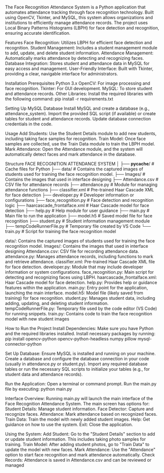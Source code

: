 The Face Recognition Attendance System is a Python application that automates attendance tracking through face recognition technology.
Built using OpenCV, Tkinter, and MySQL, this system allows organizations and institutions to efficiently manage attendance records.
The project uses Local Binary Patterns Histograms (LBPH) for face detection and recognition, ensuring accurate identification.

Features
Face Recognition: Utilizes LBPH for efficient face detection and recognition.
Student Management: Includes a student management module to add, update, and delete student information.
Attendance Management: Automatically marks attendance by detecting and recognizing faces.
Database Integration: Stores student and attendance data in MySQL for easy access and management.
User-Friendly Interface: Built with Tkinter, providing a clear, navigable interface for administrators.

Installation
Prerequisites
Python 3.x
OpenCV: For image processing and face recognition.
Tkinter: For GUI development.
MySQL: To store student and attendance records.
Other Libraries: Install the required libraries with the following command:
pip install -r requirements.txt

Setting Up MySQL Database
Install MySQL and create a database (e.g., attendance_system).
Import the provided SQL script (if available) or create tables for student and attendance records.
Update database connection credentials in the code.

Usage
Add Students: Use the Student Details module to add new students, including taking face samples for recognition.
Train Model: Once face samples are collected, use the Train Data module to train the LBPH model.
Mark Attendance: Open the Attendance module, and the system will automatically detect faces and mark attendance in the database.

Structure
FACE RECOGNITION ATTENDANCE SYSTEM
│
├── __pycache__/                 # Cache files for Python
├── data/                        # Contains the captured images of students used for training the face recognition model.
├── Images/                      # Contains the images that used in interface designing
├── Attendance.csv               # CSV file for attendance records
├── attendance.py                # Module for managing attendance functions
├── classifier.xml               # Pre-trained Haar Cascade XML for face detection
├── developer.py                 # Developer information or configurations
├── face_recognition.py          # Face detection and recognition logic
├── haarcascade_frontalface.xml  # Haar Cascade model for face detection
├── help.py                      # Help module for user guidance
├── main.py                      # Main file to run the application
├── model.h5                     # Saved model file for face recognition
├── student.py                   # Student information management module
├── tempCodeRunnerFile.py        # Temporary file created by VS Code
└── train.py                     # Script for training the face recognition model

data/: Contains the captured images of students used for training the face recognition model.
Images/: Contains the images that used in interface designing
Attendance.csv: CSV file for recording attendance data.
attendance.py: Manages attendance records, including functions to mark and retrieve attendance.
classifier.xml: Pre-trained Haar Cascade XML file for face detection.
developer.py: Module that may include developer information or system configurations.
face_recognition.py: Main script for detecting and recognizing faces using LBPH.
haarcascade_frontalface.xml: Haar Cascade model for face detection.
help.py: Provides help or guidance features within the application.
main.py: Entry point for the application, launching the main interface.
model.h5: Model file (likely saved from training) for face recognition.
student.py: Manages student data, including adding, updating, and deleting student information.
tempCodeRunnerFile.py: Temporary file used by the code editor (VS Code) for running snippets.
train.py: Contains code to train the face recognition model with new student images

How to Run the Project
Install Dependencies:
Make sure you have Python and the required libraries installed.
Install necessary packages by running:
pip install opencv-python opencv-python-headless numpy pillow mysql-connector-python

Set Up Database:
Ensure MySQL is installed and running on your machine.
Create a database and configure the database connection in your code (usually in attendance.py or student.py).
Import any required database tables or run the necessary SQL scripts to initialize your tables (e.g., for student data and attendance records).

Run the Application:
Open a terminal or command prompt.
Run the main.py file by executing:
python main.py

Interface Overview:
Running main.py will launch the main interface of the Face Recognition Attendance System.
The main screen has options for:
Student Details: Manage student information.
Face Detector: Capture and recognize faces.
Attendance: Mark attendance based on recognized faces.
Train Data: Train the model with newly added student images.
Help: Get guidance on how to use the system.
Exit: Close the application.

Using the System:
Add Student: Go to the "Student Details" section to add or update student information. This includes taking photo samples for training.
Train Model: After adding student photos, go to "Train Data" to update the model with new faces.
Mark Attendance: Use the "Attendance" option to start face recognition and mark attendance automatically.
Check Records: Attendance is saved in Attendance.csv and can be reviewed or managed
